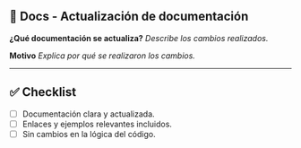 ## 📄 Docs - Actualización de documentación

**¿Qué documentación se actualiza?**
_Describe los cambios realizados._

**Motivo**
_Explica por qué se realizaron los cambios._

---

## ✅ Checklist

- [ ] Documentación clara y actualizada.
- [ ] Enlaces y ejemplos relevantes incluidos.
- [ ] Sin cambios en la lógica del código.
